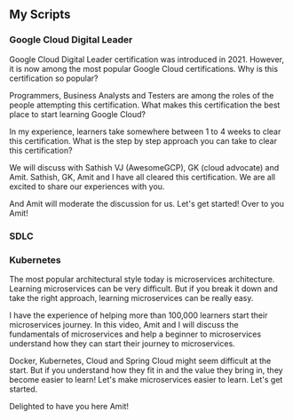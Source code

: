 ## My Scripts


### Google Cloud Digital Leader

Google Cloud Digital Leader certification was introduced in 2021. However, it is now among the most popular Google Cloud certifications. Why is this certification so popular?

Programmers, Business Analysts and Testers are among the roles of the people attempting this certification. What makes this certification the best place to start learning Google Cloud? 

In my experience, learners take somewhere between 1 to 4 weeks to clear this certification. What is the step by step approach you can take to clear this certification? 

We will discuss with Sathish VJ (AwesomeGCP), GK (cloud advocate) and Amit. Sathish, GK, Amit and I have all cleared this certification. We are all excited to share our experiences with you. 

And Amit will moderate the discussion for us. Let's get started! Over to you Amit!

### SDLC



### Kubernetes

The most popular architectural style today is microservices architecture. Learning microservices can be very difficult. But if you break it down and take the right approach, learning microservices can be really easy.

I have the experience of helping more than 100,000 learners start their microservices journey. In this video, Amit and I will discuss the fundamentals of microservices and help a beginner to microservices understand how they can start their journey to microservices. 

Docker, Kubernetes, Cloud and Spring Cloud might seem difficult at the start. But if you understand how they fit in and the value they bring in, they become easier to learn! 
Let's make microservices easier to learn. Let's get started. 

Delighted to have you here Amit!
